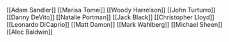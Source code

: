 [[Adam Sandler]]
[[Marisa Tomei]]
[[Woody Harrelson]]
[[John Turturro]]
[[Danny DeVito]]
[[Natalie Portman]]
[[Jack Black]]
[[Christopher Lloyd]]
[[Leonardo DiCaprio]]
[[Matt Damon]]
[[Mark Wahlberg]]
[[Michael Sheen]]
[[Alec Baldwin]]
